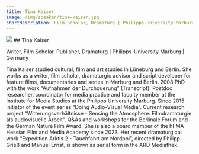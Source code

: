 ```yaml
---
title: Tina Kaiser
image: /img/speaker/tina-kaiser.jpg
shortdescription: Film Scholar, Dramaturg | Philipps-University Marburg | Germany
---
```

<img src="/img/speaker/tina-kaiser.jpg">
## Tina Kaiser

Writer, Film Scholar, Publisher, Dramaturg | Philipps-University Marburg | Germany

Tina Kaiser studied cultural, film and art studies in Lüneburg and Berlin. She works as a writer, film scholar, dramaturgic advisor and script developer for feature films, documentaries and series in Marburg and Berlin. 2008 PhD with the work “Aufnahmen der Durchquerung” (Transcript). Postdoc researcher, coordinator for media practice and faculty member at the Institute for Media Studies at the Philipps University Marburg. Since 2015 initiator of the event series “Doing Audio-Visual Media”. Current research project “Witterungsverhältnisse - Sensing the Atmosphere: Filmdramaturgie als audiovisuelle Arbeit”. Q&As and workshops for the Berlinale Forum and the German Nature Film Award. She is also a board member of the hFMA Hessian Film and Media Academy since 2023. Her recent dramaturgical work “Expedition Arktis 2 - Tauchfahrt am Nordpol”, directed by Philipp Grieß and Manuel Ernst, is shown as serial form in the ARD Mediathek. 





